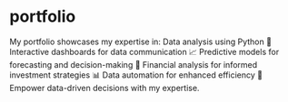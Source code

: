 # portfolio
My portfolio showcases my expertise in:  Data analysis using Python 🐍 Interactive dashboards for data communication 📈 Predictive models for forecasting and decision-making 🔮 Financial analysis for informed investment strategies 📊 Data automation for enhanced efficiency 🤖 Empower data-driven decisions with my expertise.
